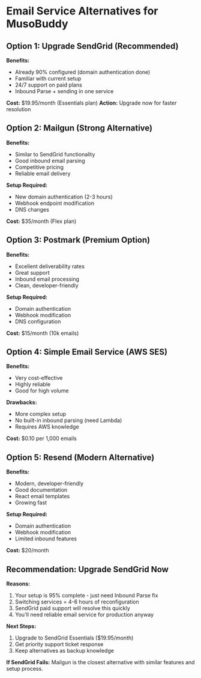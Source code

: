 # Email Service Alternatives for MusoBuddy

## Option 1: Upgrade SendGrid (Recommended)
**Benefits:**
- Already 90% configured (domain authentication done)
- Familiar with current setup
- 24/7 support on paid plans
- Inbound Parse + sending in one service

**Cost:** $19.95/month (Essentials plan)
**Action:** Upgrade now for faster resolution

## Option 2: Mailgun (Strong Alternative)
**Benefits:**
- Similar to SendGrid functionality
- Good inbound email parsing
- Competitive pricing
- Reliable email delivery

**Setup Required:**
- New domain authentication (2-3 hours)
- Webhook endpoint modification
- DNS changes

**Cost:** $35/month (Flex plan)

## Option 3: Postmark (Premium Option)
**Benefits:**
- Excellent deliverability rates
- Great support
- Inbound email processing
- Clean, developer-friendly

**Setup Required:**
- Domain authentication
- Webhook modification
- DNS configuration

**Cost:** $15/month (10k emails)

## Option 4: Simple Email Service (AWS SES)
**Benefits:**
- Very cost-effective
- Highly reliable
- Good for high volume

**Drawbacks:**
- More complex setup
- No built-in inbound parsing (need Lambda)
- Requires AWS knowledge

**Cost:** $0.10 per 1,000 emails

## Option 5: Resend (Modern Alternative)
**Benefits:**
- Modern, developer-friendly
- Good documentation
- React email templates
- Growing fast

**Setup Required:**
- Domain authentication
- Webhook modification
- Limited inbound features

**Cost:** $20/month

## Recommendation: Upgrade SendGrid Now

**Reasons:**
1. Your setup is 95% complete - just need Inbound Parse fix
2. Switching services = 4-6 hours of reconfiguration
3. SendGrid paid support will resolve this quickly
4. You'll need reliable email service for production anyway

**Next Steps:**
1. Upgrade to SendGrid Essentials ($19.95/month)
2. Get priority support ticket response
3. Keep alternatives as backup knowledge

**If SendGrid Fails:**
Mailgun is the closest alternative with similar features and setup process.